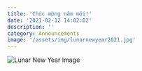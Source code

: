 ```yaml
---
title: 'Chúc mừng năm mới!'
date: '2021-02-12 14:02:02'
description: ''
category: Announcements
image: '/assets/img/lunarnewyear2021.jpg'
---
```


![Lunar New Year Image](/assets/images/lunarnewyear2021.JPG)
